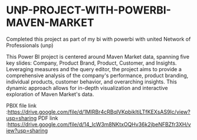  # UNP-PROJECT-WITH-POWERBI-MAVEN-MARKET

 Completed this project as part of my bi with powerbi with united Network of Professionals (unp)

 This Power BI project is centered around Maven Market data, spanning five key slides: Company, Product Brand, Product, Customer, and Insights. Leveraging measures and the query editor, the project aims to provide a comprehensive analysis of the company's performance, product branding, individual products, customer behavior, and overarching insights. This dynamic approach allows for in-depth visualization and interactive exploration of Maven Market's data.

 PBIX file link :https://drive.google.com/file/d/1MlRBr4cRBqlVKpbikltiLTfKEXsAS9Ic/view?usp=sharing
 PDF link :https://drive.google.com/file/d/14_IcW3m8NKtxOQHv36k2jbeNFBZfr3XH/view?usp=sharing
